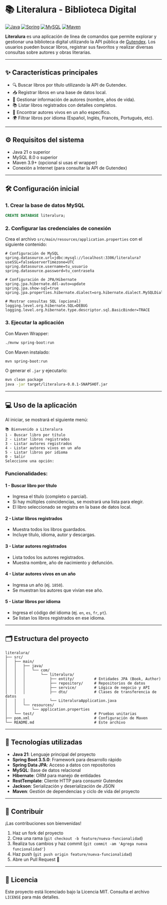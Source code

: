 # 📚 Literalura - Biblioteca Digital

[![Java](https://img.shields.io/badge/java-%23ED8B00.svg?style=for-the-badge&logo=openjdk&logoColor=white)](https://www.java.com/)
[![Spring](https://img.shields.io/badge/spring-%236DB33F.svg?style=for-the-badge&logo=spring&logoColor=white)](https://spring.io/)
[![MySQL](https://img.shields.io/badge/mysql-%2300f.svg?style=for-the-badge&logo=mysql&logoColor=white)](https://www.mysql.com/)
[![Maven](https://img.shields.io/badge/apache_maven-C71A36?style=for-the-badge&logo=apachemaven&logoColor=white)](https://maven.apache.org/)

**Literalura** es una aplicación de línea de comandos que permite explorar y gestionar una biblioteca digital utilizando la API pública de [Gutendex](https://gutendex.com/). Los usuarios pueden buscar libros, registrar sus favoritos y realizar diversas consultas sobre autores y obras literarias.

---

## ✨ Características principales

- 🔍 Buscar libros por título utilizando la API de Gutendex.
- 📥 Registrar libros en una base de datos local.
- 👤 Gestionar información de autores (nombre, años de vida).
- 📚 Listar libros registrados con detalles completos.
- 🎂 Encontrar autores vivos en un año específico.
- 🌍 Filtrar libros por idioma (Español, Inglés, Francés, Portugués, etc).

---

## ⚙️ Requisitos del sistema

- Java 21 o superior  
- MySQL 8.0 o superior  
- Maven 3.9+ (opcional si usas el wrapper)  
- Conexión a Internet (para consultar la API de Gutendex)  

---

## 🛠️ Configuración inicial

### 1. Crear la base de datos MySQL

```sql
CREATE DATABASE literalura;
```

### 2. Configurar las credenciales de conexión

Crea el archivo `src/main/resources/application.properties` con el siguiente contenido:

```properties
# Configuración de MySQL
spring.datasource.url=jdbc:mysql://localhost:3306/literalura?useSSL=false&serverTimezone=UTC
spring.datasource.username=tu_usuario
spring.datasource.password=tu_contraseña

# Configuración de JPA/Hibernate
spring.jpa.hibernate.ddl-auto=update
spring.jpa.show-sql=true
spring.jpa.properties.hibernate.dialect=org.hibernate.dialect.MySQLDialect

# Mostrar consultas SQL (opcional)
logging.level.org.hibernate.SQL=DEBUG
logging.level.org.hibernate.type.descriptor.sql.BasicBinder=TRACE
```

### 3. Ejecutar la aplicación

Con Maven Wrapper:

```bash
./mvnw spring-boot:run
```

Con Maven instalado:

```bash
mvn spring-boot:run
```

O generar el `.jar` y ejecutarlo:

```bash
mvn clean package
java -jar target/literalura-0.0.1-SNAPSHOT.jar
```

---

## 💻 Uso de la aplicación

Al iniciar, se mostrará el siguiente menú:

```text
📚 Bienvenido a Literalura
1 - Buscar libro por título
2 - Listar libros registrados
3 - Listar autores registrados
4 - Listar autores vivos en un año
5 - Listar libros por idioma
0 - Salir
Seleccione una opción:
```

### Funcionalidades:

#### 1 - Buscar libro por título

- Ingresa el título (completo o parcial).
- Si hay múltiples coincidencias, se mostrará una lista para elegir.
- El libro seleccionado se registra en la base de datos local.

#### 2 - Listar libros registrados

- Muestra todos los libros guardados.
- Incluye título, idioma, autor y descargas.

#### 3 - Listar autores registrados

- Lista todos los autores registrados.
- Muestra nombre, año de nacimiento y defunción.

#### 4 - Listar autores vivos en un año

- Ingresa un año (ej. `1850`).
- Se muestran los autores que vivían ese año.

#### 5 - Listar libros por idioma

- Ingresa el código del idioma (ej. `en`, `es`, `fr`, `pt`).
- Se listan los libros registrados en ese idioma.

---

## 🗂️ Estructura del proyecto

```text
literalura/
├── src/
│   ├── main/
│   │   ├── java/
│   │   │   └── com/
│   │   │       └── literalura/
│   │   │           ├── entity/         # Entidades JPA (Book, Author)
│   │   │           ├── repository/     # Repositorios de datos
│   │   │           ├── service/        # Lógica de negocio y API
│   │   │           ├── dto/            # Clases de transferencia de datos
│   │   │           └── LiteraluraApplication.java
│   │   └── resources/
│   │       └── application.properties
│   └── test/                           # Pruebas unitarias
├── pom.xml                             # Configuración de Maven
└── README.md                           # Este archivo
```

---

## 🧩 Tecnologías utilizadas

- **Java 21**: Lenguaje principal del proyecto
- **Spring Boot 3.5.0**: Framework para desarrollo rápido
- **Spring Data JPA**: Acceso a datos con repositorios
- **MySQL**: Base de datos relacional
- **Hibernate**: ORM para manejo de entidades
- **RestTemplate**: Cliente HTTP para consumir Gutendex
- **Jackson**: Serialización y deserialización de JSON
- **Maven**: Gestión de dependencias y ciclo de vida del proyecto

---

## 🤝 Contribuir

¡Las contribuciones son bienvenidas!

1. Haz un fork del proyecto
2. Crea una rama (`git checkout -b feature/nueva-funcionalidad`)
3. Realiza tus cambios y haz commit (`git commit -am 'Agrega nueva funcionalidad'`)
4. Haz push (`git push origin feature/nueva-funcionalidad`)
5. Abre un Pull Request 🚀

---

## 📄 Licencia

Este proyecto está licenciado bajo la Licencia MIT. Consulta el archivo `LICENSE` para más detalles.